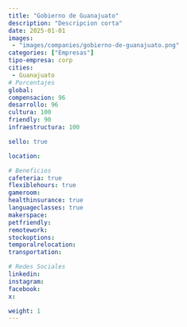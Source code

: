 ```yaml
---
title: "Gobierno de Guanajuato"
description: "Descripcion corta"
date: 2025-01-01
images: 
 - "images/companies/gobierno-de-guanajuato.png"
categories: ["Empresas"]
tipo-empresa: corp
cities: 
 - Guanajuato
# Porcentajes  
global: 
compensacion: 96
desarrollo: 96
cultura: 100
friendly: 90
infraestructura: 100

sello: true

location: 

# Beneficios
cafeteria: true
flexiblehours: true
gameroom: 
healthinsurance: true
languageclasses: true
makerspace: 
petfriendly: 
remotework: 
stockoptions: 
temporalrelocation: 
transportation: 

# Redes Sociales
linkedin: 
instagram: 
facebook: 
x: 

weight: 1
---
```

